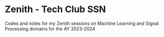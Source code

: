 # Zenith - Tech Club SSN
Codes and notes for my Zenith sessions on Machine Learning and Signal Processing domains for the AY 2023-2024

